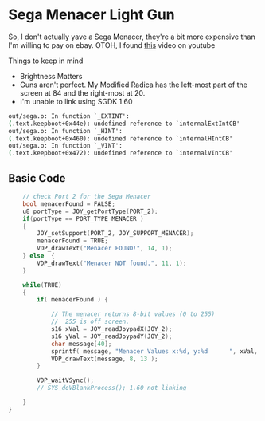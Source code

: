 # Sega Menacer Light Gun
So, I don't actually yave a Sega Menacer, they're a bit more expensive 
than I'm willing to pay on ebay. OTOH, I found [this]( )
video  on youtube

Things to keep in mind
* Brightness Matters
* Guns aren't perfect.  My Modified Radica has the left-most part of the
  screen at 84 and the right-most at 20.  
* I'm unable to link using SGDK 1.60
~~~cmd
out/sega.o: In function `_EXTINT':
(.text.keepboot+0x44e): undefined reference to `internalExtIntCB'
out/sega.o: In function `_HINT':
(.text.keepboot+0x460): undefined reference to `internalHIntCB'
out/sega.o: In function `_VINT':
(.text.keepboot+0x472): undefined reference to `internalVIntCB'
~~~

## Basic Code 
~~~c
	// check Port 2 for the Sega Menacer
	bool menacerFound = FALSE;
	u8 portType = JOY_getPortType(PORT_2);
	if(portType == PORT_TYPE_MENACER )
	{
		JOY_setSupport(PORT_2, JOY_SUPPORT_MENACER);
		menacerFound = TRUE;
		VDP_drawText("Menacer FOUND!", 14, 1);
	} else  {
		VDP_drawText("Menacer NOT found.", 11, 1);
	}

	while(TRUE)
	{
		if( menacerFound ) {	

			// The menacer returns 8-bit values (0 to 255)
			//  255 is off screen.  
			s16 xVal = JOY_readJoypadX(JOY_2);
			s16 yVal = JOY_readJoypadY(JOY_2);
			char message[40];
			sprintf( message, "Menacer Values x:%d, y:%d      ", xVal, yVal );
			VDP_drawText(message, 8, 13 );
		}

		VDP_waitVSync();
		// SYS_doVBlankProcess(); 1.60 not linking

	}
}
~~~
